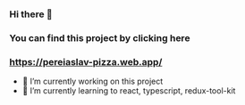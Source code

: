### Hi there 👋
### You can find this project by clicking here
### https://pereiaslav-pizza.web.app/


- 🔭 I’m currently working on this project
- 🌱 I’m currently learning to react, typescript, redux-tool-kit
